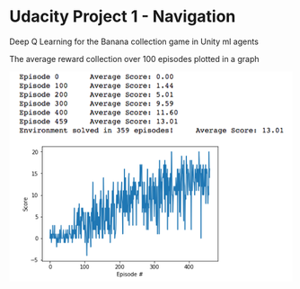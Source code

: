 # Udacity Project 1 - Navigation

Deep Q Learning for the Banana collection game in Unity ml agents


The average reward collection over 100 episodes plotted in a graph


![](images/dqn_banana_trained_agent.png)
